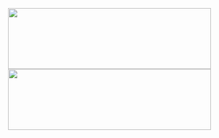 <p align="center">
    <img width="400" height="120"
        src="https://github-readme-stats.vercel.app/api?username=BinaryFool-Hub&theme=github&show_icons=true&locale=cn&count_private=true&include_all_commits=true&hide=prs,issues"
        alt="" />
    <img width="400" height="120"
        src="https://github-readme-stats.vercel.app/api/top-langs/?username=BinaryFool-Hub&layout=compact&locale=cn&theme=github"
        alt="" />
</p>
